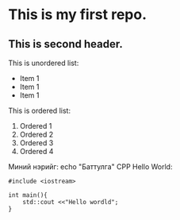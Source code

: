 # This is my first repo.
## This is second header.

This is unordered list:

   * Item 1
   * Item 1
   * Item 1

This is ordered list:

1. Ordered 1
2. Ordered 2
3. Ordered 3
4. Ordered 4

Миний нэрийг: echo "Баттулга"
CPP Hello World:
```
#include <iostream>

int main(){
    std::cout <<"Hello wordld";
}
```
